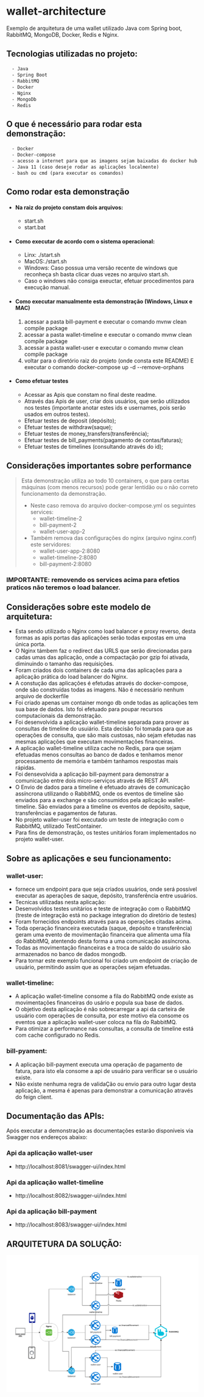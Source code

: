 # wallet-architecture

Exemplo de arquitetura de uma wallet utilizado Java com Spring boot, RabbitMQ, MongoDB, Docker, Redis e Nginx.

## Tecnologias utilizadas no projeto:
      - Java
      - Spring Boot
      - RabbitMQ
      - Docker
      - Nginx
      - MongoDb
      - Redis

 ## O que é necessário para rodar esta demonstração:
      - Docker
      - Docker-compose
      - acesso a internet para que as imagens sejam baixadas do docker hub
      - Java 11 (caso deseje rodar as aplicações localmente)
      - bash ou cmd (para executar os comandos)
      
## Como rodar esta demonstração
   - #### Na raiz do projeto constam dois arquivos:
        - start.sh
        - start.bat
   - #### Como executar de acordo com o sistema operacional:
       - Linx: ./start.sh
       - MacOS:./start.sh
       - Windows: Caso possua uma versão recente de windows que reconheça sh basta clicar duas vezes no arquivo start.sh.
       -  Caso o windows não consiga exeuctar, efetuar procedimentos para execução manual.
 
   - #### Como executar manualmente esta demonstração (Windows, Linux e MAC)
       1. acessar a pasta bill-payment e executar o comando mvnw clean compile package
       2. acessar a pasta wallet-timeline e executar o comando mvnw clean compile package
       3. acessar a pasta wallet-user e executar o comando mvnw clean compile package
       4. voltar para o diretório raiz do projeto (onde consta este README) E executar o comando docker-compose up -d --remove-orphans
   - #### Como efetuar testes
     - Acessar as Apis que constam no final deste readme.
     - Através das Apis de user, criar dois usuários, que serão utilizados nos testes (importante anotar estes ids e usernames, pois serão usados em outros testes).
     - Efetuar testes de deposit (depósito);
     - Efetuar testes de withdraw(saque);
     - Efetuar testes de money_transfers(transferência);
     - Efetuar testes de bill_payments(pagamento de contas/faturas);
     - Efetuar testes de timelines (consultando através do id);

## Considerações importantes sobre performance
 > Esta demonstração utiliza ao todo 10 containers, o que para certas máquinas (com menos recursos) pode gerar lentidão ou o não correto funcionamento da demonstração.
 > * Neste caso remova do arquivo docker-compose.yml os seguintes services:  
 >      - wallet-timeline-2
 >      - bill-payment-2 
 >      - wallet-user-app-2
 > * Também remova das configurações do nginx (arquivo nginx.conf) este servidores:
 >      - wallet-user-app-2:8080
 >      - wallet-timeline-2:8080
 >      - bill-payment-2:8080
  
  ### **IMPORTANTE: removendo os services acima para efetios praticos não teremos o load balancer**.
## Considerações sobre este modelo de arquitetura:
- Esta sendo utilizado o Nginx como load balancer e proxy reverso, desta formas as apis  portas das aplicações serão todas expostas em uma única porta.
- O Nginx támbem faz o redirect das URLS que serão direcionadas para cadas umas das aplicação, onde a compactação por gzip foi ativada, diminuindo o tamanho das requisições.
- Foram criados dois containers de cada uma das aplicações para a aplicação prática do load balancer do Nginx.
- A constução das aplicações é efetudas através do docker-compose, onde são construídas todas as imagens. Não é necessário nenhum arquivo de dockerfile
- Foi criado apenas um container mongo db onde todas as aplicações tem sua base de dados. Isto foi efetuado para poupar recursos computacionais da demonstração.
- Foi desenvolvida a aplicação wallet-timeline separada para prover as consultas de timeline do usuiário. Esta decisão foi tomada para que as operações de consulta, que são mais custosas, não sejam efetudas nas mesmas aplicações que executam movimentações financeiras.
-  A aplicação wallet-timeline utiliza cache no Redis, para que sejam efetuadas menos consultas ao banco de dados e tenhamos menor processamento de memória e também tanhamos respostas mais rápidas.
- Foi densevolvida a aplicação bill-payment para demonstrar a comunicação entre dois micro-serviços através de REST API.
- O Envio de dados para a timeline é efetuado através de comunicação assíncrona utilizando o RabbitMQ, onde os eventos de timeline são enviados para a exchange e são consumidos pela aplicação wallet-timeline. São enviados para a timeline os eventos de depósito, saque, transferências e pagamentos de faturas.
- No projeto waller-user foi executado um teste de integração com o RabbitMQ, utilizado TestContainer.
- Para fins de demonstração, os testes unitários foram implementados no projeto wallet-user.

## Sobre as aplicações e seu funcionamento:

### wallet-user:
- fornece um endpoint para que seja criados usuários, onde será possível executar as aperações de saque, depósito, transferência entre usuários.
- Tecnicas utilizadas nesta aplicação:
- Desenvolvidos testes unitários e teste de integração com o RabbitMQ (treste de integração está no package integration do diretório de testes)
- Foram fornecidos endpoints através para as operações citadas acima.
- Toda operação financeira executada (saque, depósito e transferência) geram uma evento de movimentação financeira que alimenta uma fila do RabbitMQ, atentendo desta forma a uma comunicação  assíncrona.
- Todas as movimentação financeiras e a troca de saldo do usuário são armazenados no banco de dados mongodb.
- Para tornar este exemplo funcional foi criado um endpoint de criação de usuário, permitindo assim que as operações sejam efetuadas.
  
### wallet-timeline:
- A aplicação wallet-timeline consome a fila do RabbitMQ onde existe as movimentações financeiras do usário e popula sua base de dados.
- O objetivo desta aplicação é não sobrecarregar a api da carteira de usuário com operações de consulta, por este motivo ela consome os eventos que a aplicação wallet-user coloca na fila do RabbitMQ.
- Para otimizar a performance nas consultas, a consulta de timeline está com cache configurado no Redis.
  
### bill-pyament:
- A aplicação bill-payment executa uma operação de pagamento de fatura, para isto ela consome a api de usuário para verificar se o usuário existe.
- Não existe nenhuma regra de validaÇão ou envio para outro lugar desta aplicação, a mesma é apenas para demonstrar a comunicação através do feign client.
## Documentação das APIs:

Após executar a demonstração as documentações estarão disponíveis via Swagger nos endereços abaixo:
### Api da aplicação wallet-user
* http://localhost:8081/swagger-ui/index.html

### Api da aplicação wallet-timeline
* http://localhost:8082/swagger-ui/index.html

### Api da aplicação bill-payment
* http://localhost:8083/swagger-ui/index.html
## ARQUITETURA DA SOLUÇÃO:
![Topologia](https://github.com/edercnj/wallet-architecture/blob/master/documents/topologia-wallet.svg)
